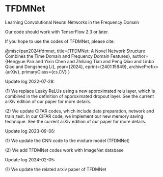 # TFDMNet
Learning Convolutional Neural Networks in the Frequency Domain

Our code should work with TensorFlow 2.3 or later.


If you hope to use the codes of TFDMNet, please cite:

@misc{pan2024tfdmnet,
      title={TFDMNet: A Novel Network Structure Combines the Time Domain and Frequency Domain Features}, 
      author={Hengyue Pan and Yixin Chen and Zhiliang Tian and Peng Qiao and Linbo Qiao and Dongsheng Li},
      year={2024},
      eprint={2401.15949},
      archivePrefix={arXiv},
      primaryClass={cs.CV}
}


Update log 2022-07-28:

(1) We replace Leaky ReLUs using a new approximated relu layer, which is combined in the definition of approximated dropout layer. See the current arXiv edition of our paper for more details. 

(2) We update CIFAR codes, which include data preparation, network and train_test. In our CIFAR code, we implement our new memory saving technique. See the current arXiv edition of our paper for more details.

Update log 2023-09-06:

(1) We update the CNN code to the mixture model (TFDMNet)

(2) We add TFDMNet codes work with ImageNet database

Update log 2024-02-05:

(1) We update the related arxiv paper of TFDMNet
